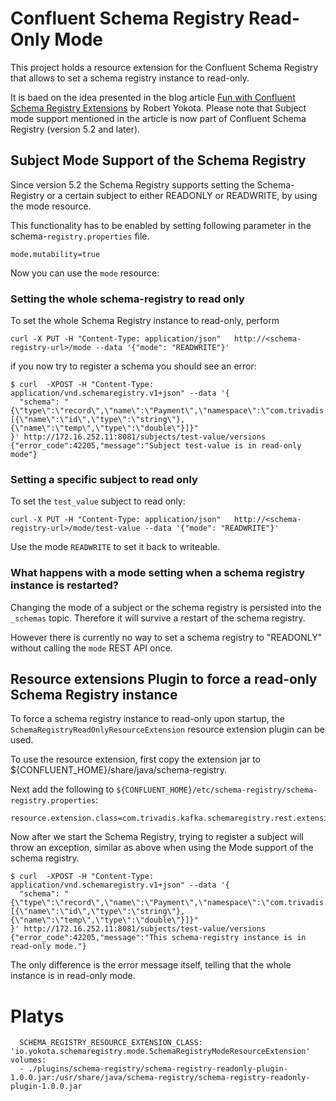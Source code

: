 # Confluent Schema Registry Read-Only Mode

This project holds a resource extension for the Confluent Schema Registry that allows to set a schema registry instance to read-only. 

It is baed on the idea presented in the blog article [Fun with Confluent Schema Registry Extensions](https://yokota.blog/2019/01/14/fun-with-confluent-schema-registry-extensions/) by Robert Yokota. 
Please note that Subject mode support mentioned in the article is now part of Confluent Schema Registry (version 5.2 and later).

## Subject Mode Support of the Schema Registry

Since version 5.2 the Schema Registry supports setting the Schema-Registry or a certain subject to either READONLY or READWRITE, by using the mode resource. 

This functionality has to be enabled by setting following parameter in the schema-`registry.properties` file.

```
mode.mutability=true
```

Now you can use the `mode` resource:

### Setting the whole schema-registry to read only

To set the whole Schema Registry instance to read-only, perform

```
curl -X PUT -H "Content-Type: application/json"   http://<schema-registry-url>/mode --data '{"mode": "READWRITE"}'
```

if you now try to register a schema you should see an error:

```
$ curl  -XPOST -H "Content-Type: application/vnd.schemaregistry.v1+json" --data '{
  "schema": "{\"type\":\"record\",\"name\":\"Payment\",\"namespace\":\"com.trivadis.examples.clients.simpleavro\",\"fields\":[{\"name\":\"id\",\"type\":\"string\"},{\"name\":\"temp\",\"type\":\"double\"}]}"
}' http://172.16.252.11:8081/subjects/test-value/versions
{"error_code":42205,"message":"Subject test-value is in read-only mode"}
```

### Setting a specific subject to read only

To set the `test_value` subject to read only:

```
curl -X PUT -H "Content-Type: application/json"   http://<schema-registry-url>/mode/test-value --data '{"mode": "READWRITE"}'
```

Use the mode `READWRITE` to set it back to writeable. 

### What happens with a mode setting when a schema registry instance is restarted?

Changing the mode of a subject or the schema registry is persisted into the `_schemas` topic. Therefore it will survive a restart of the schema registry. 

However there is currently no way to set a schema registry to "READONLY" without calling the `mode` REST API once. 


## Resource extensions Plugin to force a read-only Schema Registry instance

To force a schema registry instance to read-only upon startup, the  `SchemaRegistryReadOnlyResourceExtension` resource extension plugin can be used.

To use the resource extension, first copy the extension jar to ${CONFLUENT_HOME}/share/java/schema-registry. 

Next add the following to `${CONFLUENT_HOME}/etc/schema-registry/schema-registry.properties`:

```
resource.extension.class=com.trivadis.kafka.schemaregistry.rest.extensions.SchemaRegistryReadOnlyResourceExtension
```

Now after we start the Schema Registry, trying to register a subject will throw an exception, similar as above when using the Mode support of the schema registry.

```
$ curl  -XPOST -H "Content-Type: application/vnd.schemaregistry.v1+json" --data '{
  "schema": "{\"type\":\"record\",\"name\":\"Payment\",\"namespace\":\"com.trivadis.examples.clients.simpleavro\",\"fields\":[{\"name\":\"id\",\"type\":\"string\"},{\"name\":\"temp\",\"type\":\"double\"}]}"
}' http://172.16.252.11:8081/subjects/test-value/versions
{"error_code":42205,"message":"This schema-registry instance is in read-only mode."}
```

The only difference is the error message itself, telling that the whole instance is in read-only mode.

# Platys  
      SCHEMA_REGISTRY_RESOURCE_EXTENSION_CLASS: 'io.yokota.schemaregistry.mode.SchemaRegistryModeResourceExtension'
    volumes:
      - ./plugins/schema-registry/schema-registry-readonly-plugin-1.0.0.jar:/usr/share/java/schema-registry/schema-registry-readonly-plugin-1.0.0.jar
